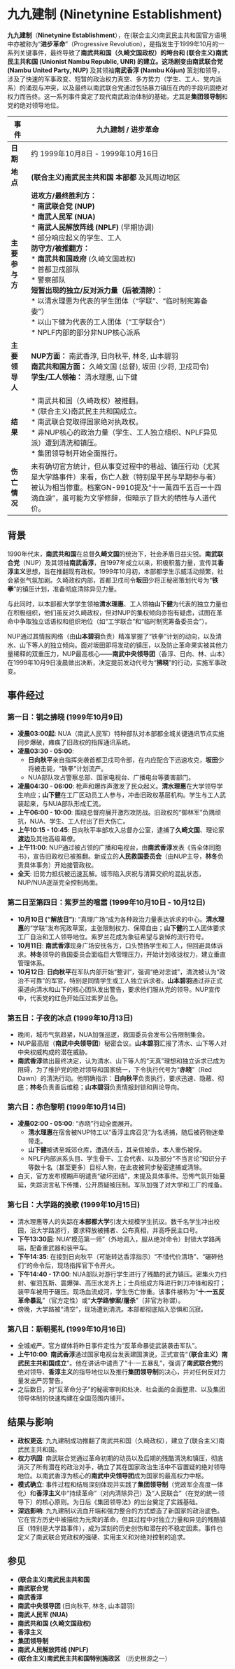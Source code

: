# 九九建制 (Ninetynine Establishment)

**九九建制**（**Ninetynine Establishment**），在(联合主义)南武民主共和国官方语境中亦被称为“**进步革命**”（Progressive Revolution），是指发生于1999年10月的一系列关键事件，最终导致了**南武共和国（久崎文国政权）**的垮台和 **(联合主义)南武民主共和国 (Unionist Nambu Republic, UNR)** 的建立。这场剧变由**南武联合党 (Nambu United Party, NUP)** 及其领袖**南武香淳 (Nambu Kōjun)** 策划和领导，涉及了快速的军事政变、短暂的政治权力真空、多方势力（学生、工人、党内派系）的涌现与冲突，以及最终以南武联合党通过包括暴力镇压在内的手段巩固绝对权力而告终。这一系列事件奠定了现代南武政治体制的基础，尤其是**集团领导制**和党的绝对领导地位。

| 事件           | **九九建制 / 进步革命**                 |
| -------------- | --------------------------------------- |
| **日期**       | 约 1999年10月8日 - 1999年10月16日       |
| **地点**       | **(联合主义)南武民主共和国** **本部都** 及其周边地区 |
| **主要参与方** | **进攻方/最终胜利方：**<br/> *   **南武联合党 (NUP)** <br/>    *   **南武人民军 (NUA)** <br/>    *   **南武人民解放阵线 (NPLF)** (早期协调)<br/>    *   部分响应起义的学生、工人<br/>**防守方/被推翻方：**<br/> *   **南武共和国政府** (久崎文国政权) <br/>    *   首都卫戍部队<br/>    *   警察部队<br/> **短暂出现的独立/反对派力量（后被清除）：**<br/> *   以清水理惠为代表的学生团体（“学联”、“临时制宪筹备委”）<br/> *   以山下健为代表的工人团体（“工学联合”）<br/> *   NPLF内部的部分非NUP核心派系 |
| **主要领导人** | **NUP方面：** 南武香淳, 日向秋平, 林冬, 山本碧羽<br/> **南武共和国方面：** 久崎文国 (总督), 坂田 (少将, 卫戍司令)<br/> **学生/工人领袖：** 清水理惠, 山下健 |
| **结果**       | *   南武共和国（久崎政权）被推翻。<br/>*   (联合主义)南武民主共和国成立。<br/>*   南武联合党取得国家绝对执政权。<br/>*   非NUP核心的政治力量（学生、工人独立组织、NPLF异见派）遭到清洗和镇压。<br/>*   集团领导制开始全面推行。   |
| **伤亡情况**   | 未有确切官方统计，但从事变过程中的巷战、镇压行动（尤其是大学路事件）来看，伤亡人数（特别是平民与早期参与者）被认为相当惨重。档案GN-9910提及“十一萬四千五百一十四滴血淚”，虽可能为文学修辞，但暗示了巨大的牺牲与人道代价。 |

## 背景

1990年代末，**南武共和国**在总督**久崎文国**的统治下，社会矛盾日益尖锐。**南武联合党**（NUP）及其领袖**南武香淳**，自1997年成立以来，积极积蓄力量，宣传其**香淳主义**思想，旨在推翻现有政权。1999年10月初，本部都学生示威活动频繁，社会紧张气氛加剧。久崎政权内部，首都卫戍司令**坂田**少将正秘密策划代号为“**铁拳**”的镇压计划，准备彻底清除异见力量。

与此同时，以本部都大学学生领袖**清水理惠**、工人领袖**山下健**为代表的独立力量也在积极组织，他们虽反对久崎政权，但对NUP的集权倾向亦抱有疑虑，试图在革命中争取独立话语权和组织地位（如“工学联合”和“临时制宪筹备委员会”）。

NUP通过其情报网络（由**山本碧羽**负责）精准掌握了“铁拳”计划的动向，以及清水、山下等人的独立倾向。面对坂田即将发动的镇压，以及防止革命果实被其他力量稀释的双重压力，NUP最高核心——**南武中央领导团**（香淳、日向、林、山本）在1999年10月9日凌晨做出决断，决定提前发动代号为“**拂晓**”的行动，实施军事政变。

## 事件经过

### 第一日：钢之拂晓 (1999年10月9日)

*   **凌晨03:00起**: NUA（南武人民军）特种部队对本部都全城关键通讯节点实施同步爆破，瘫痪了旧政权的指挥通讯系统。
*   **凌晨03:30 - 05:00**:
    *   **日向秋平**亲自指挥突袭首都卫戍司令部，在内应配合下迅速攻克，**坂田**少将被击毙，“铁拳”计划流产。
    *   NUA部队攻占警察总部、国家电视台、广播电台等要害部门。
*   **凌晨04:30 - 06:00**: 枪声和爆炸声激发了民众起义。**清水理惠**在大学领导学生响应；**山下健**在工厂区动员工人参与，冲击旧政权基层机构。学生与工人武装起来，与NUA部队形成汇流。
*   **上午06:00 - 10:00**: 围绕总督府展开激烈攻防战。旧政权的“御林军”负隅顽抗，NUA、学生、工人付出了巨大伤亡。
*   **上午10:15 - 10:45**: 日向秋平率部攻入总督办公室，逮捕了**久崎文国**、理论家**渡边**及其他高级幕僚。
*   **上午11:00**: NUP通过被占领的广播和电视台，由**南武香淳**发表《告全体同胞书》，宣告旧政权已被推翻。新成立的**人民救国委员会**（由NUP主导，**林冬**负责具体事务）开始接管政权。
*   **全天**: 旧势力抵抗被迅速瓦解。城市陷入庆祝与清算交织的混乱状态，NUP/NUA逐渐完全控制局面。

### 第二日至第四日：紫罗兰的喧嚣 (1999年10月10日 - 10月12日)

*   **10月10日 (“解放日”)**: “真理广场”成为各种政治力量表达诉求的中心。**清水理惠**的“学联”发布宪政草案，主张限制权力、保障自由；**山下健**的工人团体要求工厂自治和工人领导地位。紫罗兰花成为象征希望与哀悼的流行符号。
*   **10月11日**: **南武香淳**现身广场安抚各方，口头赞扬学生和工人，但回避具体诉求。**林冬**领导的救国委员会面临巨大管理压力，开始计划收拢权力，建立垂直管理体系。
*   **10月12日**: **日向秋平**在军队内部开始“整训”，强调“绝对忠诚”，清洗被认为“政治不可靠”的军官，特别是同情学生或工人独立诉求者。**山本碧羽**通过非正式渠道向清水和山下的核心团队发出警告，要求他们服从党的领导。NUP宣传中，代表党的红色开始压过紫罗兰色。

### 第五日：子夜的冰点 (1999年10月13日)

*   晚间，城市气氛趋紧，NUA加强巡逻，救国委员会发布公告限制集会。
*   NUP最高层（**南武中央领导团**）秘密会议。**山本碧羽**汇报了清水、山下等人对中央权威构成的潜在威胁。
*   **南武香淳**做出最终决定，认为清水、山下等人的“天真”理想和独立诉求已成为阻碍，为了维护党的绝对领导和国家统一，下令执行代号为“**赤晓**”（Red Dawn）的清洗行动。他明确指示：**日向秋平**负责执行，要求迅速、隐蔽、彻底；**林冬**负责善后维稳；**山本碧羽**负责情报封锁和舆论导向。

### 第六日：赤色黎明 (1999年10月14日)

*   **凌晨02:00 - 05:00**: “赤晓”行动全面展开。
    *   **清水理惠**在宿舍被NUP特工以“香淳主席召见”为名诱捕，随后被药物迷晕带走。
    *   **山下健**被诱至城郊仓库，遭遇伏击，其亲信被杀，本人重伤被俘。
    *   NPLF内部派系头目、学生骨干、工会代表、以及部分“不当言论”知识分子等数十名（甚至更多）目标人物，在此夜被同步秘密逮捕或清除。
*   白天，官方发布模糊声明谴责“破坏团结”，未提及具体事件。恐怖气氛开始蔓延，失踪流言私下传播，公开质疑被压制。军队加强了对大学和工厂的戒备。

### 第七日：大学路的挽歌 (1999年10月15日)

*   清水理惠等人的失踪在**本部都大学**引发大规模学生抗议。数千名学生冲出校园，沿大学路游行，要求释放被捕者、公布真相，并高呼民主口号。
*   **下午13:30后**: NUA“模范第一师”（外地调入，服从绝对命令）封锁大学路两端，配备重武器和装甲车。
*   **下午14:35**: 在接到日向秋平（可能转达香淳指示）“不惜代价清场”、“碾碎他们”的命令后，现场指挥官下令开火。
*   **下午14:40 - 17:00**: NUA部队对游行学生进行了残酷的武力镇压。密集火力扫射、催泪瓦斯、震爆弹、高压水龙齐上；士兵组成方阵进行刺刀冲锋和殴打；装甲车被用于碾压。现场血流成河，学生伤亡惨重。该事件被称为“**十·一五反革命暴乱**”（官方定性）或“**大学路惨案/屠杀**”（非官方称谓）。
*   傍晚，大学路被“清空”，现场遭到清洗。本部都彻底陷入恐惧和沉寂。

### 第八日：新朝冕礼 (1999年10月16日)

*   全城戒严。官方媒体将昨日事件定性为“反革命暴徒武装袭击军队”。
*   **上午10:00**: **南武香淳**通过国家电视台发表建国演说，正式宣告“**（联合主义）南武民主共和国成立**”。他在讲话中谴责了“十·一五暴乱”，强调了**南武联合党**的绝对领导、**香淳主义**的指导地位以及推行**集团领导制**的决心，并对任何反对力量发出严厉警告。
*   之后数日，对“反革命分子”的秘密审判和处决、社会面的全面整肃、以及集团领导体制的快速构建在全国范围内铺开。

## 结果与影响

*   **政权更迭**: 九九建制成功推翻了南武共和国（久崎政权），建立了(联合主义)南武民主共和国。
*   **权力巩固**: 南武联合党通过革命初期的动员以及后期的残酷清洗和镇压，彻底消灭了所有潜在的政治对手，确立了其在国家政治生活中不容置疑的绝对领导地位。以南武香淳为核心的**南武中央领导团**成为国家的最高权力中枢。
*   **模式确立**: 事件过程和结局深刻体现并实践了**集团领导制**（党政军企高度一体化）和**香淳主义**中“持续革命”（对内清除异己）及“人民联合”（在党的统一领导下）的核心原则。为日后《集团领导法》的出台奠定了实践基础。
*   **深远影响**: 九九建制以流血开端和强力整合的方式塑造了新国家的政治底色。它在官方历史中被描绘为光荣的革命，但其过程中对独立力量和异见的残酷镇压（特别是大学路事件），成为深刻的历史创伤和潜在的不稳定因素。事件也定义了南武联合党政权的强硬、实用主义和对绝对控制的追求。

## 参见

*   **(联合主义)南武民主共和国**
*   **南武联合党**
*   **南武香淳**
*   **南武中央领导团** (日向秋平, 林冬, 山本碧羽)
*   **南武人民军 (NUA)**
*   **南武共和国 (久崎文国政权)**
*   **香淳主义**
*   **集团领导制**
*   **南武人民解放阵线 (NPLF)**
*   **(联合主义)南武民主共和国特别施政区** （历史根源之一）